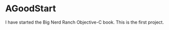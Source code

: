 AGoodStart
==========


I have started the Big Nerd Ranch Objective-C book. This is the first project. 